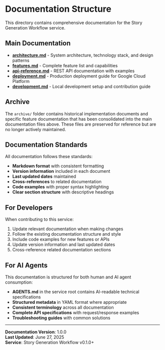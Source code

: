 # Documentation Structure

This directory contains comprehensive documentation for the Story Generation Workflow service.

## Main Documentation

- **[architecture.md](./ARCHITECTURE.md)** - System architecture, technology stack, and design patterns
- **[features.md](./features.md)** - Complete feature list and capabilities
- **[api-reference.md](./api-reference.md)** - REST API documentation with examples
- **[deployment.md](./DEPLOYMENT.md)** - Production deployment guide for Google Cloud Platform
- **[development.md](./DEVELOPMENT.md)** - Local development setup and contribution guide

## Archive

The `archive/` folder contains historical implementation documents and specific feature documentation that has been consolidated into the main documentation files above. These files are preserved for reference but are no longer actively maintained.

## Documentation Standards

All documentation follows these standards:

- **Markdown format** with consistent formatting
- **Version information** included in each document
- **Last updated dates** maintained
- **Cross-references** to related documentation
- **Code examples** with proper syntax highlighting
- **Clear section structure** with descriptive headings

## For Developers

When contributing to this service:

1. Update relevant documentation when making changes
2. Follow the existing documentation structure and style
3. Include code examples for new features or APIs
4. Update version information and last updated dates
5. Cross-reference related documentation sections

## For AI Agents

This documentation is structured for both human and AI agent consumption:

- **AGENTS.md** in the service root contains AI-readable technical specifications
- **Structured metadata** in YAML format where appropriate
- **Consistent terminology** across all documentation
- **Complete API specifications** with request/response examples
- **Troubleshooting guides** with common solutions

---

**Documentation Version**: 1.0.0  
**Last Updated**: June 27, 2025  
**Service**: Story Generation Workflow v0.1.0+
